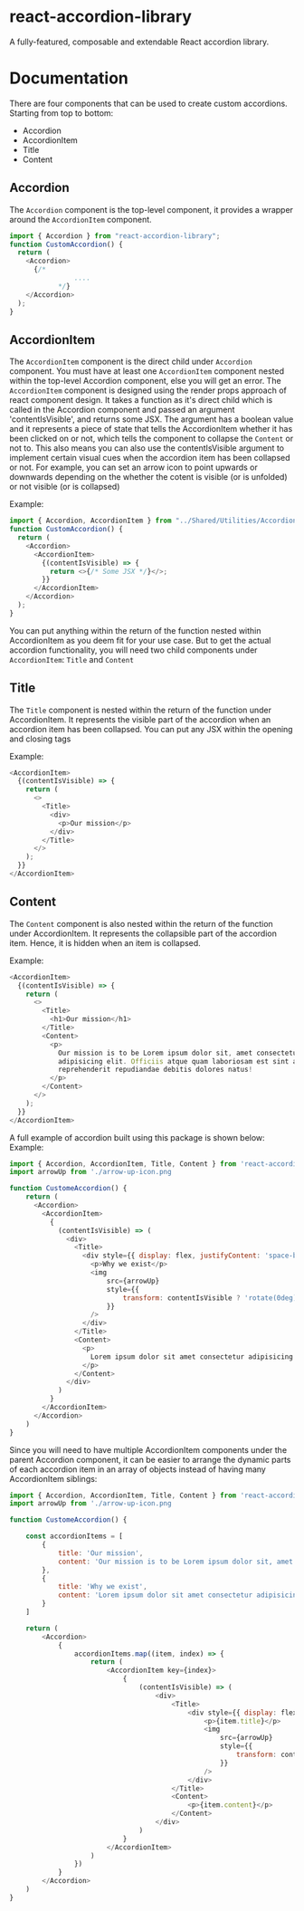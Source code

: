 # react-accordion-library

A fully-featured, composable and extendable React accordion library.

# Documentation

There are four components that can be used to create custom accordions. Starting from top to bottom:

- Accordion
- AccordionItem
- Title
- Content

## Accordion

The `Accordion` component is the top-level component, it provides a wrapper around the `AccordionItem` component.

```javascript
import { Accordion } from "react-accordion-library";
function CustomAccordion() {
  return (
    <Accordion>
      {/*
                ....
            */}
    </Accordion>
  );
}
```

## AccordionItem

The `AccordionItem` component is the direct child under `Accordion` component. You must have at least one `AccordionItem` component nested within the top-level Accordion component, else you will get an error.
The `AccordionItem` component is designed using the render props approach of react component design. It takes a function as it's direct child which is called in the Accordion component and passed an argument 'contentIsVisible', and returns some JSX. The argument has a boolean value and it represents a piece of state that tells the AccordionItem whether it has been clicked on or not, which tells the component to collapse the `Content` or not to. This also means you can also use the contentIsVisible argument to implement certain visual cues when the accordion item has been collapsed or not. For example, you can set an arrow icon to point upwards or downwards depending on the whether the cotent is visible (or is unfolded) or not visible (or is collapsed)

Example:

```javascript
import { Accordion, AccordionItem } from "../Shared/Utilities/Accordion";
function CustomAccordion() {
  return (
    <Accordion>
      <AccordionItem>
        {(contentIsVisible) => {
          return <>{/* Some JSX */}</>;
        }}
      </AccordionItem>
    </Accordion>
  );
}
```

You can put anything within the return of the function nested within AccordionItem as you deem fit for your use case. But to get the actual accordion functionality, you will need two child components under `AccordionItem`: `Title` and `Content`

## Title

The `Title` component is nested within the return of the function under AccordionItem. It represents the visible part of the accordion when an accordion item has been collapsed. You can put any JSX within the opening and closing tags

Example:

```javascript
<AccordionItem>
  {(contentIsVisible) => {
    return (
      <>
        <Title>
          <div>
            <p>Our mission</p>
          </div>
        </Title>
      </>
    );
  }}
</AccordionItem>
```

## Content

The `Content` component is also nested within the return of the function under AccordionItem. It represents the collapsible part of the accordion item. Hence, it is hidden when an item is collapsed.

Example:

```javascript
<AccordionItem>
  {(contentIsVisible) => {
    return (
      <>
        <Title>
          <h1>Our mission</h1>
        </Title>
        <Content>
          <p>
            Our mission is to be Lorem ipsum dolor sit, amet consectetur
            adipisicing elit. Officiis atque quam laboriosam est sint animi
            reprehenderit repudiandae debitis dolores natus!
          </p>
        </Content>
      </>
    );
  }}
</AccordionItem>
```

A full example of accordion built using this package is shown below:
Example:

```javascript
import { Accordion, AccordionItem, Title, Content } from 'react-accordion-library;
import arrowUp from './arrow-up-icon.png

function CustomeAccordion() {
    return (
      <Accordion>
        <AccordionItem>
          {
            (contentIsVisible) => (
              <div>
                <Title>
                  <div style={{ display: flex, justifyContent: 'space-between', alignItems: 'center' }}>
                    <p>Why we exist</p>
                    <img
                        src={arrowUp}
                        style={{
                            transform: contentIsVisible ? 'rotate(0deg)' : 'rotate(90deg)'  // Points downwards when the item is hidden
                        }}
                    />
                  </div>
                </Title>
                <Content>
                  <p>
                    Lorem ipsum dolor sit amet consectetur adipisicing elit. Ab numquam itaque veritatis cumque placeat laborum maiores optio quo at facilis! Eos, fuga maiores dolores labore qui corporis temporibus ad provident.
                  </p>
                </Content>
              </div>
            )
          }
        </AccordionItem>
      </Accordion>
    )
}
```

Since you will need to have multiple AccordionItem components under the parent Accordion component, it can be easier to arrange the dynamic parts of each accordion item in an array of objects instead of having many AccordionItem siblings:

```javascript
import { Accordion, AccordionItem, Title, Content } from 'react-accordion-library;
import arrowUp from './arrow-up-icon.png

function CustomeAccordion() {

    const accordionItems = [
        {
            title: 'Our mission',
            content: 'Our mission is to be Lorem ipsum dolor sit, amet consectetur adipisicing elit. Officiis atque quam laboriosam est sint animi reprehenderit repudiandae debitis dolores natus!'
        },
        {
            title: 'Why we exist',
            content: 'Lorem ipsum dolor sit amet consectetur adipisicing elit. Ab numquam itaque veritatis cumque placeat laborum maiores optio quo at facilis! Eos, fuga maiores dolores labore qui corporis temporibus ad provident.'
        }
    ]

    return (
        <Accordion>
            {
                accordionItems.map((item, index) => {
                    return (
                        <AccordionItem key={index}>
                            {
                                (contentIsVisible) => (
                                    <div>
                                        <Title>
                                            <div style={{ display: flex, justifyContent: 'space-between', alignItems: 'center' }}>
                                                <p>{item.title}</p>
                                                <img
                                                    src={arrowUp}
                                                    style={{
                                                        transform: contentIsVisible ? 'rotate(0deg)' : 'rotate(90deg)'  // Points downwards when the item is hidden
                                                    }}
                                                />
                                            </div>
                                        </Title>
                                        <Content>
                                            <p>{item.content}</p>
                                        </Content>
                                    </div>
                                )
                            }
                        </AccordionItem>
                    )
                })
            }
        </Accordion>
    )
}
```
